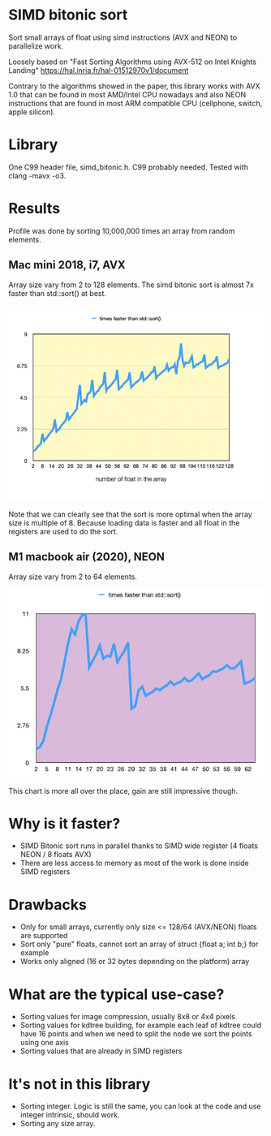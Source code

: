 # SIMD bitonic sort

Sort small arrays of float using simd instructions (AVX and NEON) to parallelize work.

Loosely based on "Fast Sorting Algorithms using AVX-512 on Intel Knights Landing" https://hal.inria.fr/hal-01512970v1/document

Contrary to the algorithms showed in the paper, this library works with AVX 1.0 that can be found in most AMD/Intel CPU nowadays and also NEON instructions that are found in most ARM compatible CPU (cellphone, switch, apple silicon).

# Library
One C99 header file, simd_bitonic.h. C99 probably needed. Tested with clang -mavx -o3.

# Results

Profile was done by sorting 10,000,000 times an array from random elements. 

## Mac mini 2018, i7, AVX
Array size vary from 2 to 128 elements. The simd bitonic sort is almost 7x faster than std::sort() at best.

![AVX chart](/images/AVX_chart.png)

Note that we can clearly see that the sort is more optimal when the array size is multiple of 8. Because loading data is faster and all float in the registers are used to do the sort.

## M1 macbook air (2020), NEON
Array size vary from 2 to 64 elements.

![Neon chart](/images/NEON_chart.png)

This chart is more all over the place, gain are still impressive though.

# Why is it faster?
* SIMD Bitonic sort runs in parallel thanks to SIMD wide register (4 floats NEON / 8 floats AVX)
* There are less access to memory as most of the work is done inside SIMD registers

# Drawbacks
* Only for small arrays, currently only size <= 128/64 (AVX/NEON) floats are supported
* Sort only "pure" floats, cannot sort an array of struct {float a; int b;}  for example
* Works only aligned (16 or 32 bytes depending on the platform) array

# What are the typical use-case?
* Sorting values for image compression, usually 8x8 or 4x4 pixels
* Sorting values for kdtree building, for example each leaf of kdtree could have 16 points and when we need to split the node we sort the points using one axis
* Sorting values that are already in SIMD registers

# It's not in this library
* Sorting integer. Logic is still the same, you can look at the code and use integer intrinsic, should work.
* Sorting any size array.
